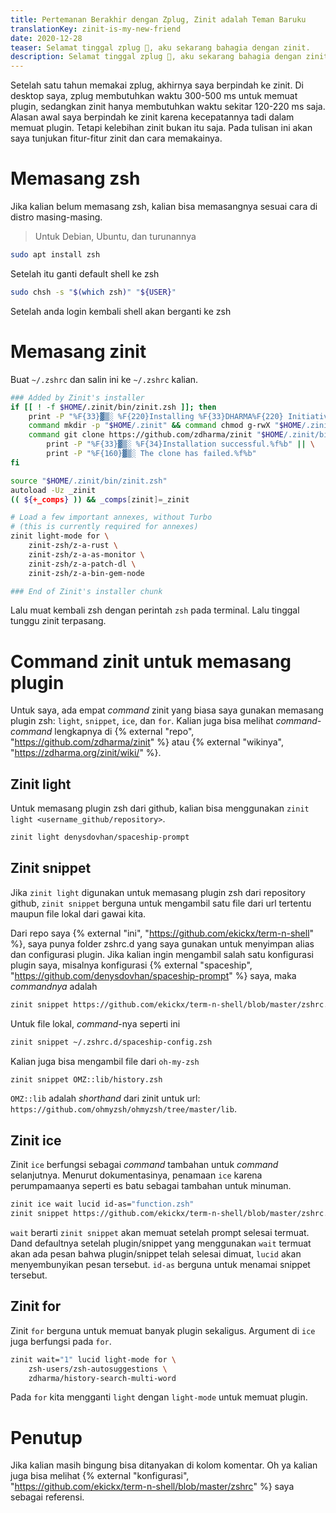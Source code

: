 ```yaml
---
title: Pertemanan Berakhir dengan Zplug, Zinit adalah Teman Baruku
translationKey: zinit-is-my-new-friend
date: 2020-12-28
teaser: Selamat tinggal zplug 👋️, aku sekarang bahagia dengan zinit.
description: Selamat tinggal zplug 👋️, aku sekarang bahagia dengan zinit.
---
```

Setelah satu tahun memakai zplug, akhirnya saya berpindah ke zinit. Di desktop saya, zplug membutuhkan waktu 300-500 ms untuk memuat plugin, sedangkan zinit hanya membutuhkan waktu sekitar 120-220 ms saja. Alasan awal saya berpindah ke zinit karena kecepatannya tadi dalam memuat plugin. Tetapi kelebihan zinit bukan itu saja. Pada tulisan ini akan saya tunjukan fitur-fitur zinit dan cara memakainya.

# Memasang zsh
Jika kalian belum memasang zsh, kalian bisa memasangnya sesuai cara di distro masing-masing.

> Untuk Debian, Ubuntu, dan turunannya
```bash
sudo apt install zsh
```

Setelah itu ganti default shell ke zsh
```bash
sudo chsh -s "$(which zsh)" "${USER}"
```

Setelah anda login kembali shell akan berganti ke zsh

# Memasang zinit

Buat `~/.zshrc` dan salin ini ke `~/.zshrc` kalian.

```bash
### Added by Zinit's installer
if [[ ! -f $HOME/.zinit/bin/zinit.zsh ]]; then
    print -P "%F{33}▓▒░ %F{220}Installing %F{33}DHARMA%F{220} Initiative Plugin Manager (%F{33}zdharma/zinit%F{220})…%f"
    command mkdir -p "$HOME/.zinit" && command chmod g-rwX "$HOME/.zinit"
    command git clone https://github.com/zdharma/zinit "$HOME/.zinit/bin" && \
        print -P "%F{33}▓▒░ %F{34}Installation successful.%f%b" || \
        print -P "%F{160}▓▒░ The clone has failed.%f%b"
fi

source "$HOME/.zinit/bin/zinit.zsh"
autoload -Uz _zinit
(( ${+_comps} )) && _comps[zinit]=_zinit

# Load a few important annexes, without Turbo
# (this is currently required for annexes)
zinit light-mode for \
    zinit-zsh/z-a-rust \
    zinit-zsh/z-a-as-monitor \
    zinit-zsh/z-a-patch-dl \
    zinit-zsh/z-a-bin-gem-node

### End of Zinit's installer chunk
```

Lalu muat kembali zsh dengan perintah `zsh` pada terminal. Lalu tinggal tunggu zinit terpasang.

# Command zinit untuk memasang plugin
Untuk saya, ada empat _command_ zinit yang biasa saya gunakan memasang plugin zsh: `light`, `snippet`, `ice`, dan `for`. Kalian juga bisa melihat _command-command_ lengkapnya di {% external "repo", "https://github.com/zdharma/zinit" %} atau {% external "wikinya", "https://zdharma.org/zinit/wiki/" %}.

## Zinit light
Untuk memasang plugin zsh dari github, kalian bisa menggunakan `zinit light <username_github/repository>`.

```bash
zinit light denysdovhan/spaceship-prompt
```

## Zinit snippet
Jika `zinit light` digunakan untuk memasang plugin zsh dari repository github, `zinit snippet` berguna untuk mengambil satu file dari url tertentu maupun file lokal dari gawai kita.

Dari repo saya {% external "ini", "https://github.com/ekickx/term-n-shell" %}, saya punya folder zshrc.d yang saya gunakan untuk menyimpan alias dan configurasi plugin. Jika kalian ingin mengambil salah satu konfigurasi plugin saya, misalnya konfigurasi {% external "spaceship", "https://github.com/denysdovhan/spaceship-prompt" %} saya, maka _commandnya_ adalah

```bash
zinit snippet https://github.com/ekickx/term-n-shell/blob/master/zshrc.d/spaceship-config.zsh
```

Untuk file lokal, _command_-nya seperti ini

```bash
zinit snippet ~/.zshrc.d/spaceship-config.zsh
```

Kalian juga bisa mengambil file dari `oh-my-zsh`

```bash
zinit snippet OMZ::lib/history.zsh
```

`OMZ::lib` adalah _shorthand_ dari zinit untuk url: `https://github.com/ohmyzsh/ohmyzsh/tree/master/lib`.

## Zinit ice
Zinit `ice` berfungsi sebagai _command_ tambahan untuk _command_ selanjutnya. Menurut dokumentasinya, penamaan `ice` karena perumpamaanya seperti es batu sebagai tambahan untuk minuman. 

```bash
zinit ice wait lucid id-as="function.zsh"
zinit snippet https://github.com/ekickx/term-n-shell/blob/master/zshrc.d/function.zsh
```

`wait` berarti `zinit snippet` akan memuat setelah prompt selesai termuat. Dand defaultnya setelah plugin/snippet yang menggunakan `wait` termuat akan ada pesan bahwa plugin/snippet telah selesai dimuat, `lucid` akan menyembunyikan pesan tersebut. `id-as` berguna untuk menamai snippet tersebut.

## Zinit for
Zinit `for` berguna untuk memuat banyak plugin sekaligus. Argument di `ice` juga berfungsi pada `for`.

```bash
zinit wait="1" lucid light-mode for \
    zsh-users/zsh-autosuggestions \
    zdharma/history-search-multi-word 
```

Pada `for` kita mengganti `light` dengan `light-mode` untuk memuat plugin.

# Penutup

Jika kalian masih bingung bisa ditanyakan di kolom komentar. Oh ya kalian juga bisa melihat {% external "konfigurasi", "https://github.com/ekickx/term-n-shell/blob/master/zshrc" %} saya sebagai referensi.

